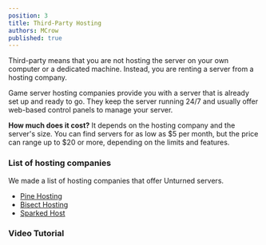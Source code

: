 ```yaml
---
position: 3
title: Third-Party Hosting
authors: MCrow
published: true
---
```


Third-party means that you are not hosting the server on your own computer or a dedicated machine. Instead, you are renting a server from a hosting company.  

Game server hosting companies provide you with a server that is already set up and ready to go. They keep the server running 24/7 and usually offer web-based control panels to manage your server.

**How much does it cost?** It depends on the hosting company and the server's size. You can find servers for as low as $5 per month, but the price can range up to $20 or more, depending on the limits and features.

### List of hosting companies
We made a list of hosting companies that offer Unturned servers.

* [Pine Hosting](https://pinehosting.com/unturned)
* [Bisect Hosting](https://www.bisecthosting.com/unturned-server-hosting)
* [Sparked Host](https://sparkedhost.com/unturned-hosting)

### Video Tutorial